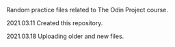 Random practice files related to The Odin Project course.

2021.03.11  Created this repository.

2021.03.18  Uploading older and new files.